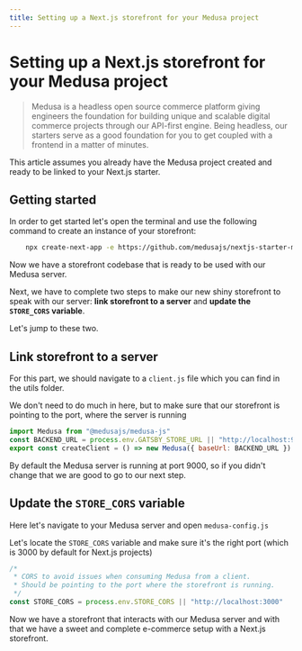 ```yaml
---
title: Setting up a Next.js storefront for your Medusa project
---
```


# Setting up a Next.js storefront for your Medusa project

> Medusa is a headless open source commerce platform giving engineers the foundation for building unique and scalable digital commerce projects through our API-first engine.
> Being headless, our starters serve as a good foundation for you to get coupled with a frontend in a matter of minutes.

This article assumes you already have the Medusa project created and ready to be linked to your Next.js starter.

## Getting started

In order to get started let's open the terminal and use the following command to create an instance of your storefront:

```zsh
    npx create-next-app -e https://github.com/medusajs/nextjs-starter-medusa my-medusa-storefront
```

Now we have a storefront codebase that is ready to be used with our Medusa server.

Next, we have to complete two steps to make our new shiny storefront to speak with our server: **link storefront to a server** and **update the `STORE_CORS` variable**.

Let's jump to these two.

## Link storefront to a server

For this part, we should navigate to a `client.js` file which you can find in the utils folder.

We don't need to do much in here, but to make sure that our storefront is pointing to the port, where the server is running

```js
import Medusa from "@medusajs/medusa-js"
const BACKEND_URL = process.env.GATSBY_STORE_URL || "http://localhost:9000" // <--- That is the line we are looking for
export const createClient = () => new Medusa({ baseUrl: BACKEND_URL })
```

By default the Medusa server is running at port 9000, so if you didn't change that we are good to go to our next step.

## Update the `STORE_CORS` variable

Here let's navigate to your Medusa server and open `medusa-config.js`

Let's locate the `STORE_CORS` variable and make sure it's the right port (which is 3000 by default for Next.js projects)

```js
/*
 * CORS to avoid issues when consuming Medusa from a client.
 * Should be pointing to the port where the storefront is running.
 */
const STORE_CORS = process.env.STORE_CORS || "http://localhost:3000"
```

Now we have a storefront that interacts with our Medusa server and with that we have a sweet and complete e-commerce setup with a Next.js storefront.
